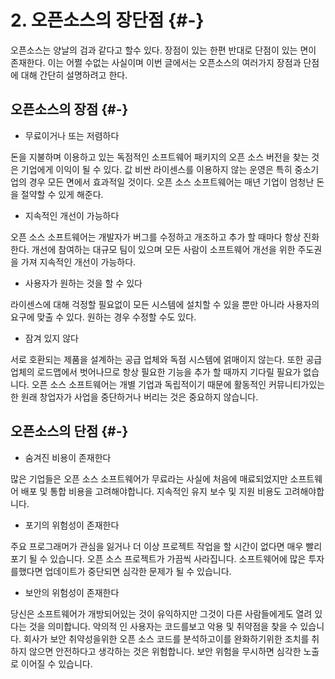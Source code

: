 # 2. 오픈소스의 장단점 {#-}

오픈소스는 양날의 검과 같다고 할수 있다. 장점이 있는 한편 반대로 단점이 있는 면이 존재한다. 이는 어쩔 수없는 사실이며 이번 글에서는 오픈소스의 여러가지 장점과 단점에 대해 간단히 설명하려고 한다.

## 오픈소스의 장점 {#-}

* 무료이거나 또는 저렴하다

돈을 지불하며 이용하고 있는 독점적인 소프트웨어 패키지의 오픈 소스 버전을 찾는 것은 기업에게 이익이 될 수 있다. 값 비싼 라이센스를 이용하지 않는 운영은 특히 중소기업의 경우 모든 면에서 효과적일 것이다. 오픈 소스 소프트웨어는 매년 기업이 엄청난 돈을 절약할 수 있게 해준다.

* 지속적인 개선이 가능하다

오픈 소스 소프트웨어는 개발자가 버그를 수정하고 개조하고 추가 할 때마다 항상 진화한다. 개선에 참여하는 대규모 팀이 있으며 모든 사람이 소프트웨어 개선을 위한 주도권을 가져 지속적인 개선이 가능하다.

* 사용자가 원하는 것을 할 수 있다

라이센스에 대해 걱정할 필요없이 모든 시스템에 설치할 수 있을 뿐만 아니라 사용자의 요구에 맞출 수 있다. 원하는 경우 수정할 수도 있다.

* 잠겨 있지 않다

서로 호환되는 제품을 설계하는 공급 업체와 독점 시스템에 얽매이지 않는다. 또한 공급 업체의 로드맵에서 벗어나므로 항상 필요한 기능을 추가 할 때까지 기다릴 필요가 없습니다. 오픈 소스 소프트웨어는 개별 기업과 독립적이기 때문에 활동적인 커뮤니티가있는 한 원래 창업자가 사업을 중단하거나 버리는 것은 중요하지 않습니다.

## 오픈소스의 단점 {#-}

* 숨겨진 비용이 존재한다

많은 기업들은 오픈 소스 소프트웨어가 무료라는 사실에 처음에 매료되었지만 소프트웨어 배포 및 통합 비용을 고려해야합니다. 지속적인 유지 보수 및 지원 비용도 고려해야합니다.

* 포기의 위험성이 존재한다

주요 프로그래머가 관심을 잃거나 더 이상 프로젝트 작업을 할 시간이 없다면 매우 빨리 포기 될 수 있습니다. 오픈 소스 프로젝트가 가끔씩 사라집니다. 소프트웨어에 많은 투자를했다면 업데이트가 중단되면 심각한 문제가 될 수 있습니다.

* 보안의 위험성이 존재한다

당신은 소프트웨어가 개방되어있는 것이 유익하지만 그것이 다른 사람들에게도 열려 있다는 것을 의미합니다. 악의적 인 사용자는 코드를보고 악용 및 취약점을 찾을 수 있습니다. 회사가 보안 취약성을위한 오픈 소스 코드를 분석하고이를 완화하기위한 조치를 취하지 않으면 안전하다고 생각하는 것은 위험합니다. 보안 위험을 무시하면 심각한 노출로 이어질 수 있습니다.

